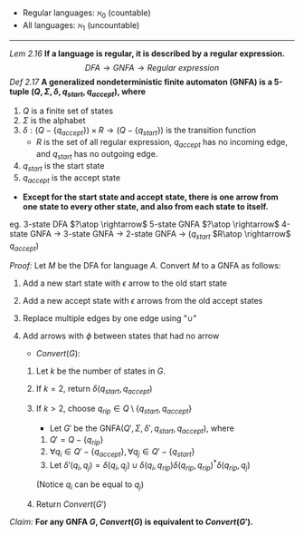 - Regular languages: $\aleph_0$ (countable)
- All languages: $\aleph_1$ (uncountable)

***

*Lem 2.16* **If a language is regular, it is described by a regular expression.**
$$
DFA\rightarrow GNFA\rightarrow Regular\ expression
$$
*Def 2.17* **A generalized nondeterministic finite automaton (GNFA) is a 5-tuple $(Q,\Sigma,\delta,q_{start},q_{accept})$, where**

1. $Q$ is a finite set of states
2. $\Sigma$ is the alphabet
3. $\delta:(Q-\{q_{accept}\})\times R\rightarrow (Q-\{q_{start}\})$ is the transition function
   - $R$ is the set of all regular expression, $q_{accept}$ has no incoming edge, and $q_{start}$ has no outgoing edge.
4. $q_{start}$ is the start state
5. $q_{accept}$ is the accept state

-  **Except for the start state and accept state, there is one arrow from one state to every other state, and also from each state to itself.**

eg. 3-state DFA $?\atop \rightarrow$ 5-state GNFA $?\atop \rightarrow$ 4-state GNFA $\rightarrow$ 3-state GNFA $\rightarrow$ 2-state GNFA $\rightarrow$ ($q_{start}$ $R\atop \rightarrow$ $q_{accept}$)

*Proof:* Let $M$ be the DFA for language $A$. Convert $M$ to a GNFA as follows:

1. Add a new start state with $\epsilon$ arrow to the old start state

2. Add a new accept state with $\epsilon$ arrows from the old accept states

3. Replace multiple edges by one edge using "$\cup$"

4. Add arrows with $\phi$ between states that had no arrow

   - $Convert(G):$

   1. Let $k$ be the number of states in $G$.

   2. If $k=2$, return $\delta(q_{start},q_{accept})$

   3. If $k>2$, choose $q_{rip}\in Q\setminus \{q_{start},q_{accept}\}$

      - Let $G'$ be the GNFA$(Q',\Sigma,\delta',q_{start},q_{accept})$, where

      1. $Q'=Q-\{q_{rip}\}$
      2. $\forall q_i\in Q'-\{q_{accept}\}, \forall q_j\in Q'-\{q_{start}\}$
      3. Let $\delta'(q_i,q_j)=\delta(q_i,q_j)\cup\delta(q_i,q_{rip})\delta(q_{rip},q_{rip})^*\delta(q_{rip},q_j)$

      (Notice $q_i$ can be equal to $q_j$)

   4. Return $Convert(G')$



*Claim:* **For any GNFA $G$, $Convert(G)$ is equivalent to $Convert(G')$.**




